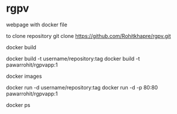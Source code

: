 # rgpv
webpage with docker file


to clone repository 
git clone https://github.com/Rohitkhapre/rgpv.git

docker build

docker build -t username/repository:tag
docker build -t pawarrohit/rgpvapp:1

docker images

docker run -d  username/repository:tag
docker run -d -p 80:80 pawarrohit/rgpvapp:1


docker ps

